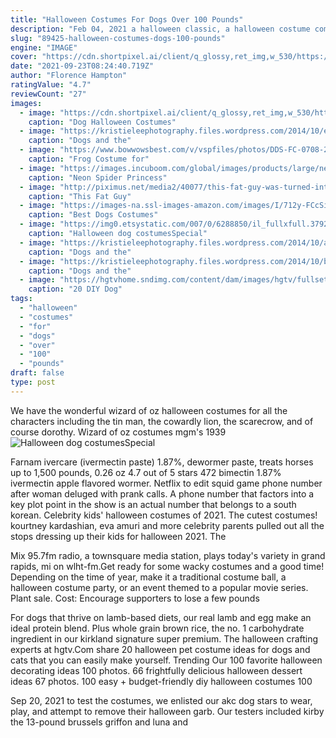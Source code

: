 ```yaml
---
title: "Halloween Costumes For Dogs Over 100 Pounds"
description: "Feb 04, 2021 a halloween classic, a halloween costume competition is a winning halloween fundraising idea. Let your guests know about your competition a couple of weeks in advance. This will"
slug: "89425-halloween-costumes-dogs-100-pounds"
engine: "IMAGE"
cover: "https://cdn.shortpixel.ai/client/q_glossy,ret_img,w_530/https://www.aboutmorkies.com/wp-content/uploads/puppy-latte-costume.jpg"
date: "2021-09-23T08:24:40.719Z"
author: "Florence Hampton"
ratingValue: "4.7"
reviewCount: "27"
images:
  - image: "https://cdn.shortpixel.ai/client/q_glossy,ret_img,w_530/https://www.aboutmorkies.com/wp-content/uploads/puppy-latte-costume.jpg"
    caption: "Dog Halloween Costumes"
  - image: "https://kristieleephotography.files.wordpress.com/2014/10/e-kristieleephotographer-hdp-2014-029.jpg?w=1200"
    caption: "Dogs and the"
  - image: "https://www.bowwowsbest.com/v/vspfiles/photos/DDS-FC-0708-2.jpg"
    caption: "Frog Costume for"
  - image: "https://images.incuboom.com/global/images/products/large/neon-spider-princess-halloween-dog-costume-1.jpg"
    caption: "Neon Spider Princess"
  - image: "http://piximus.net/media2/40077/this-fat-guy-was-turned-into-a-meme-so-he-used-it-as-motivation-to-lose-weight-4.jpg"
    caption: "This Fat Guy"
  - image: "https://images-na.ssl-images-amazon.com/images/I/712y-FCcSiL._SL1500_.jpg"
    caption: "Best Dogs Costumes"
  - image: "https://img0.etsystatic.com/007/0/6288850/il_fullxfull.379270944_qmjh.jpg"
    caption: "Halloween dog costumesSpecial"
  - image: "https://kristieleephotography.files.wordpress.com/2014/10/a-kristieleephotographer-hdp-2014-048.jpg?w=768"
    caption: "Dogs and the"
  - image: "https://kristieleephotography.files.wordpress.com/2014/10/b-kristieleephotographer-22.jpg?w=1200"
    caption: "Dogs and the"
  - image: "https://hgtvhome.sndimg.com/content/dam/images/hgtv/fullset/2014/7/9/0/original_Sara-Alavi-dog-Halloween-costume-royal-wedding-attendees.jpg.rend.hgtvcom.966.725.suffix/1405368476346.jpeg"
    caption: "20 DIY Dog"
tags:
  - "halloween"
  - "costumes"
  - "for"
  - "dogs"
  - "over"
  - "100"
  - "pounds"
draft: false
type: post
---
```


We have the wonderful wizard of oz halloween costumes for all the characters including the tin man, the cowardly lion, the scarecrow, and of course dorothy. Wizard of oz costumes mgm's 1939
![Halloween dog costumesSpecial](https://img0.etsystatic.com/007/0/6288850/il_fullxfull.379270944_qmjh.jpg "Halloween dog costumesSpecial")

Farnam ivercare (ivermectin paste) 1.87%, dewormer paste, treats horses up to 1,500 pounds, 0.26 oz 4.7 out of 5 stars 472 bimectin 1.87% ivermectin apple flavored wormer. Netflix to edit squid game phone number after woman deluged with prank calls. A phone number that factors into a key plot point in the show is an actual number that belongs to a south korean. Celebrity kids&#39; halloween costumes of 2021. The cutest costumes! kourtney kardashian, eva amuri and more celebrity parents pulled out all the stops dressing up their kids for halloween 2021. The
<!--inArticleAds-->

<!--galleryOne-->

Mix 95.7fm radio, a townsquare media station, plays today's variety in grand rapids, mi on wlht-fm.Get ready for some wacky costumes and a good time!  Depending on the time of year, make it a traditional costume ball, a halloween costume party, or an event themed to a popular movie series. Plant sale. Cost: Encourage supporters to lose a few pounds
<!--inArticleAds-->

<!--galleryTwo-->

For dogs that thrive on lamb-based diets, our real lamb and egg make an ideal protein blend. Plus whole grain brown rice, the no. 1 carbohydrate ingredient in our kirkland signature super premium. The halloween crafting experts at hgtv.Com share 20 halloween pet costume ideas for dogs and cats that you can easily make yourself. Trending  Our 100 favorite halloween decorating ideas 100 photos. 66 frightfully delicious halloween dessert ideas 67 photos. 100 easy + budget-friendly diy halloween costumes 100
<!--galleryThree-->

Sep 20, 2021 to test the costumes, we enlisted our akc dog stars to wear, play, and attempt to remove their halloween garb. Our testers included kirby the 13-pound brussels griffon and luna and